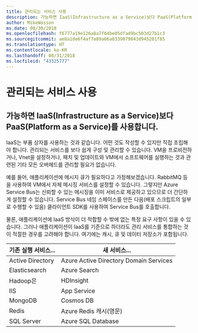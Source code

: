 ```yaml
---
title: 관리되는 서비스 사용
description: 가능하면 IaaS(Infrastructure as a Service)보다 PaaS(Platform as a Service)를 사용합니다.
author: MikeWasson
ms.date: 08/30/2018
ms.openlocfilehash: f6777a19e126a8a7f64be05dfad9bc503d27b1c3
ms.sourcegitcommit: ae8a1de6f4af7a89a66a8339879843d945201f85
ms.translationtype: HT
ms.contentlocale: ko-KR
ms.lasthandoff: 08/31/2018
ms.locfileid: "43325777"
---
```

# <a name="use-managed-services"></a>관리되는 서비스 사용

## <a name="when-possible-use-platform-as-a-service-paas-rather-than-infrastructure-as-a-service-iaas"></a>가능하면 IaaS(Infrastructure as a Service)보다 PaaS(Platform as a Service)를 사용합니다.

IaaS는 부품 상자를 사용하는 것과 같습니다. 어떤 것도 작성할 수 있지만 직접 조립해야 합니다. 관리되는 서비스를 보다 쉽게 구성 및 관리할 수 있습니다. VM을 프로비전하거나, Vnet을 설정하거나, 패치 및 업데이트와 VM에서 소프트웨어를 실행하는 것과 관련된 기타 모든 오버헤드를 관리할 필요가 없습니다.

예를 들어, 애플리케이션에 메시지 큐가 필요하다고 가정해보겠습니다. RabbitMQ 등을 사용하여 VM에서 자체 메시징 서비스를 설정할 수 있습니다. 그렇지만 Azure Service Bus는 신뢰할 수 있는 메시징을 이미 서비스로 제공하고 있으므로 더 간단하게 설정할 수 있습니다. Service Bus 네임 스페이스를 만든 다음(배포 스크립트의 일부로 수행할 수 있음) 클라이언트 SDK를 사용하여 Service Bus를 호출합니다. 

물론, 애플리케이션에 IaaS 방식이 더 적합할 수 밖에 없는 특정 요구 사항이 있을 수 있습니다. 그러나 애플리케이션이 IaaS를 기준으로 하더라도 관리 서비스를 통합하는 것이 적절한 경우를 고려해야 합니다. 여기에는 캐시, 큐 및 데이터 저장소가 포함됩니다.

| 기존 실행 서비스... | 새 서비스... |
|-----------------------|-------------|
| Active Directory | Azure Active Directory Domain Services |
| Elasticsearch | Azure Search |
| Hadoop은 | HDInsight |
| IIS | App Service |
| MongoDB | Cosmos DB |
| Redis | Azure Redis 캐시(영문) |
| SQL Server | Azure SQL Database |


